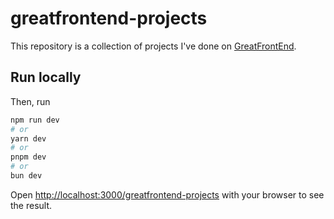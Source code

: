 # greatfrontend-projects

This repository is a collection of projects I've done on [GreatFrontEnd](https://www.greatfrontend.com/projects).

## Run locally

Then, run
```bash
npm run dev
# or
yarn dev
# or
pnpm dev
# or
bun dev
```

Open [http://localhost:3000/greatfrontend-projects](http://localhost:3000/greatfrontend-projects) with your browser to see the result.
